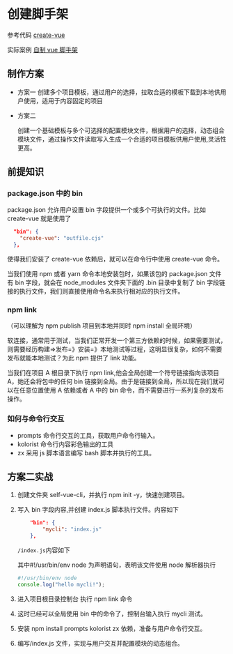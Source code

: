 # 创建脚手架

参考代码 [create-vue](https://github.com/vuejs/create-vue)

实际案例 [自制 vue 脚手架](../self-vue-cli/)

## 制作方案

- 方案一
  创建多个项目模板，通过用户的选择，拉取合适的模板下载到本地供用户使用，适用于内容固定的项目

- 方案二

  创建一个基础模板与多个可选择的配置模块文件，根据用户的选择，动态组合模块文件，通过操作文件读取写入生成一个合适的项目模板供用户使用,灵活性更高。

## 前提知识

### package.json 中的 bin

package.json 允许用户设置 bin 字段提供一个或多个可执行的文件。比如 create-vue 就是使用了

```json
  "bin": {
    "create-vue": "outfile.cjs"
  },
```

使得我们安装了 create-vue 依赖后，就可以在命令行中使用 create-vue 命令。

当我们使用 npm 或者 yarn 命令本地安装包时，如果该包的 package.json 文件有 bin 字段，就会在 node_modules 文件夹下面的 .bin 目录中复制了 bin 字段链接的执行文件，我们则直接使用命令名来执行相对应的执行文件。

### npm link

（可以理解为 npm publish 项目到本地并同时 npm install 全局环境）

软连接，通常用于测试，当我们正常开发一个第三方依赖的时候，如果需要测试，则需要经历构建=>发布=》安装=》本地测试等过程，这明显很复杂，如何不需要发布就能本地测试？为此 npm 提供了 link 功能。

当我们在项目 A 根目录下执行 npm link,他会全局创建一个符号链接指向该项目 A，她还会将包中的任何 bin 链接到全局。由于是链接到全局，所以现在我们就可以在任意位置使用 A 依赖或者 A 中的 bin 命令，而不需要进行一系列复杂的发布操作。

### 如何与命令行交互

- prompts 命令行交互的工具，获取用户命令行输入。
- kolorist 命令行内容彩色输出的工具
- zx 采用 js 脚本语言编写 bash 脚本并执行的工具。

## 方案二实战

1. 创建文件夹 self-vue-cli，并执行 npm init -y，快速创建项目。
2. 写入 bin 字段内容,并创建 index.js 脚本执行文件。内容如下

   ```json
       "bin": {
           "mycli": "index.js"
       },
   ```

   `/index.js`内容如下

   其中#!/usr/bin/env node 为声明语句，表明该文件使用 node 解析器执行

   ```js
   #!/usr/bin/env node
   console.log("hello mycli!");
   ```

3. 进入项目根目录控制台 执行 npm link 命令
4. 这时已经可以全局使用 bin 中的命令了，控制台输入执行 mycli 测试。
5. 安装 npm install prompts kolorist zx 依赖，准备与用户命令行交互。
6. 编写/index.js 文件，实现与用户交互并配置模块的动态组合。
